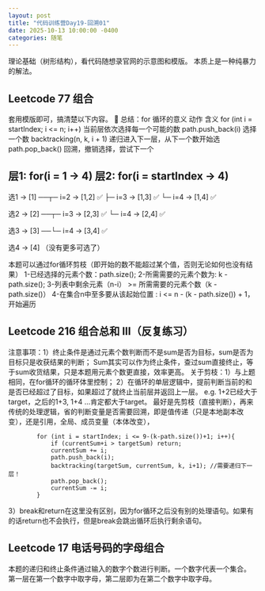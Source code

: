 ```yaml
---
layout: post
title: "代码训练营Day19-回溯01"
date: 2025-10-13 10:00:00 -0400
categories: 随笔
---
```


理论基础（树形结构），看代码随想录官网的示意图和模版。
本质上是一种纯暴力的解法。

## Leetcode 77 组合
套用模版即可，搞清楚以下内容。
🔁 总结：for 循环的意义
动作	含义
for (int i = startIndex; i <= n; i++)	当前层依次选择每一个可能的数
path.push_back(i)	选择一个数
backtracking(n, k, i + 1)	递归进入下一层，从下一个数开始选
path.pop_back()	回溯，撤销选择，尝试下一个

层1: for(i = 1 → 4)      层2: for(i = startIndex → 4)
-----------------------------------------------------
选1 → [1] ──┬─ i=2 → [1,2] ✅
             ├─ i=3 → [1,3] ✅
             └─ i=4 → [1,4] ✅

选2 → [2] ──┬─ i=3 → [2,3] ✅
             └─ i=4 → [2,4] ✅

选3 → [3] ──└─ i=4 → [3,4] ✅

选4 → [4] （没有更多可选了）

本题可以通过for循环剪枝（即开始的数不能超过某个值，否则无论如何也没有结果）
1-已经选择的元素个数：path.size();
2-所需需要的元素个数为: k - path.size();
3-列表中剩余元素（n-i） >= 所需需要的元素个数（k - path.size()）
4-在集合n中至多要从该起始位置 : i <= n - (k - path.size()) + 1，开始遍历

## Leetcode 216 组合总和 III（反复练习）
注意事项：1）终止条件是通过元素个数判断而不是sum是否为目标，sum是否为目标只是收获结果的判断；
Sum其实可以作为终止条件，查过sum直接终止，等于sum收货结果，只是本题用元素个数更直接，效率更高。
关于剪枝：1）与上题相同，在for循环的循环体里控制；
2）在循环的单层逻辑中，提前判断当前的和是否已经超过了目标，如果超过了就终止当前层并返回上一层。
e.g. 1+2已经大于target，之后的1+3, 1+4 ...肯定都大于target。
最好是先剪枝（直接判断），再来传统的处理逻辑，省的判断变量是否需要回溯，即是值传递（只是本地副本改变），还是引用，全局、成员变量（本体改变），
```
        for (int i = startIndex; i <= 9-(k-path.size())+1; i++){
            if (currentSum+i > targetSum) return;
            currentSum += i;
            path.push_back(i);
            backtracking(targetSum, currentSum, k, i+1); //需要递归下一层！
            path.pop_back();
            currentSum -= i;
        }
```
3）break和return在这里没有区别，因为for循环之后没有别的处理语句。如果有的话return也不会执行，但是break会跳出循环后执行剩余语句。

## Leetcode 17 电话号码的字母组合
本题的递归和终止条件通过输入的数字个数进行判断。一个数字代表一个集合。
第一层在第一个数字中取字母，第二层即为在第二个数字中取字母。






